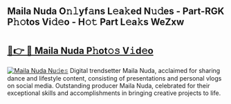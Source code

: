 ## Maila Nuda O𝚗𝚕yf𝚊ns L𝚎a𝚔ed N𝚞𝚍es - Part-RGK P𝚑𝚘tos Vi𝚍𝚎o - H𝚘𝚝 Part L𝚎a𝚔s WeZxw

# <h2><a href="http://kfckuc.oniu.top/?m=Maila+Nuda">🔗👉 🔴 Maila Nuda P𝚑ot𝚘𝚜 V𝚒d𝚎o</a></h2>

[![Maila Nuda Nu𝚍e𝚜](https://i.imgur.com/0qMVB7G.gif)](http://kfckuc.oniu.top/?m=Maila+Nuda)
Digital trendsetter Maila Nuda, acclaimed for sharing dance and lifestyle content, consisting of presentations and personal vlogs on social media. Outstanding producer Maila Nuda, celebrated for their exceptional skills and accomplishments in bringing creative projects to life.  
